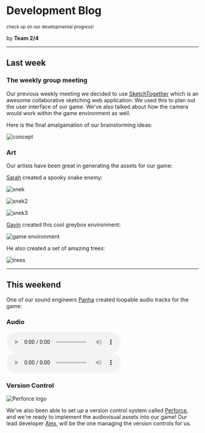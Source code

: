 # Development Blog
<small>check up on our developmental progress!</small>

by **Team 2/4**
***
## Last week

### The weekly group meeting
Our previous weekly meeting we decided to use [SketchTogether](https://sketchtogether.com/)
which is an awesome collaborative sketching web application. We used this to plan out the user
interface of our game. We've also talked about how the camera would work within the game environment as well.

Here is the final amalgamation of our brainstorming ideas:

![concept](https://github.com/team2-4/2-4/blob/master/src/media/images/development/conceptsketch.png?raw=true)

### Art
Our artists have been great in generating the assets for our game:

[Sarah](/about) created a spooky snake enemy:

![snek](https://github.com/team2-4/2-4/blob/master/src/media/images/development/snek.png?raw=true)

![snek2](https://github.com/team2-4/2-4/blob/master/src/media/images/development/snek2.png?raw=true)

![snek3](https://github.com/team2-4/2-4/blob/master/src/media/images/development/snek3.png?raw=true)

[Gavin](/about) created this cool greybox environment:

![game environment](https://github.com/team2-4/2-4/blob/master/src/media/images/development/environment-greybox.jpg?raw=true)

He also created a set of amazing trees:

![trees](https://github.com/team2-4/2-4/blob/master/src/media/images/development/trees.png?raw=true)
***
## This weekend
One of our sound engineers [Panha](/about) created loopable audio tracks for the game:
### Audio

<audio controls loop>
  <source src="https://raw.githubusercontent.com/team2-4/2-4/master/src/media/audio/TitleSong.ogg" type="audio/ogg">
  Your browser does not support the audio tag.
</audio>

<audio controls loop>
  <source src="https://raw.githubusercontent.com/team2-4/2-4/master/src/media/audio/CampfireSong.ogg" type="audio/ogg">
  Your browser does not support the audio tag.
</audio>

### Version Control
![Perforce logo](https://www.perforce.com/themes/custom/themekit/logo.svg)

We've also been able to set up a version control system called [Perforce](https://www.perforce.com/), and we're ready to implement the audiovisual assets into our game!
Our lead developer [Alex](/about), will be the one managing the version controls for us.

